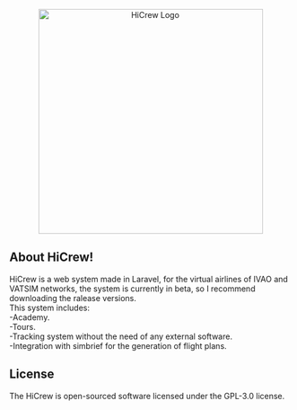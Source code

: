 <p align="center"><a href="https://diazro.es" target="_blank"><img src="https://diazro.es/logo_va.png" width="400" alt="HiCrew Logo"></a></p>

## About HiCrew!

HiCrew is a web system made in Laravel, for the virtual airlines of IVAO and VATSIM networks, the system is currently in beta, so I recommend downloading the ralease versions.
<br>This system includes:
<br>-Academy.
<br>-Tours.
<br>-Tracking system without the need of any external software.
<br>-Integration with simbrief for the generation of flight plans.

## License

The HiCrew is open-sourced software licensed under the GPL-3.0 license.
